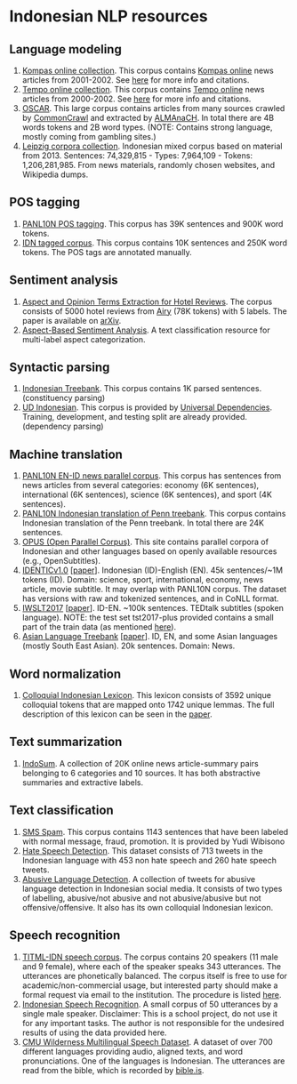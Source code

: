 # Indonesian NLP resources

## Language modeling

1. [Kompas online collection](http://ilps.science.uva.nl/ilps/wp-content/uploads/sites/6/files/bahasaindonesia/kompas.zip).
   This corpus contains [Kompas online](http://www.kompas.com/) news articles from 2001-2002. See
   [here](http://ilps.science.uva.nl/resources/bahasa/) for more info and citations.
1. [Tempo online collection](http://ilps.science.uva.nl/ilps/wp-content/uploads/sites/6/files/bahasaindonesia/tempo.zip).
   This corpus contains [Tempo online](https://www.tempo.co/) news articles from 2000-2002. See
   [here](http://ilps.science.uva.nl/resources/bahasa/) for more info and citations.
1. [OSCAR](https://traces1.inria.fr/oscar/#corpus). This large corpus contains articles from many sources crawled by
   [CommonCrawl](https://commoncrawl.org/) and extracted by [ALMAnaCH](https://team.inria.fr/almanach/). In total there are
   4B words tokens and 2B word types. (NOTE: Contains strong language, mostly coming from gambling sites.)
1. [Leipzig corpora collection](https://corpora.uni-leipzig.de/en?corpusId=ind_mixed_2013). Indonesian mixed corpus
   based on material from 2013. Sentences: 74,329,815 - Types: 7,964,109 - Tokens: 1,206,281,985. From news materials, randomly chosen websites, and Wikipedia dumps.

## POS tagging

1. [PANL10N POS tagging](http://www.panl10n.net/english/outputs/Indonesia/UI/0802/UI-1M-tagged.zip).
   This corpus has 39K sentences and 900K word tokens.
1. [IDN tagged corpus](https://github.com/famrashel/idn-tagged-corpus). This corpus contains
   10K sentences and 250K word tokens. The POS tags are annotated manually.

## Sentiment analysis

1. [Aspect and Opinion Terms Extraction for Hotel Reviews](https://github.com/jordhy97/final_project).
    The corpus consists of 5000 hotel reviews from [Airy](https://www.airyrooms.com/) (78K tokens) with 5 labels. The paper is available on [arXiv](https://arxiv.org/abs/1908.04899).
1. [Aspect-Based Sentiment Analysis](https://github.com/annisanurulazhar/absa-playground).
    A text classification resource for multi-label aspect categorization.

## Syntactic parsing

1. [Indonesian Treebank](https://github.com/famrashel/idn-treebank). This corpus contains 1K parsed
   sentences. (constituency parsing)
1. [UD Indonesian](https://github.com/UniversalDependencies/UD_Indonesian-GSD). This corpus is
   provided by [Universal Dependencies](http://universaldependencies.org/). Training, development,
   and testing split are already provided. (dependency parsing)

## Machine translation

1. [PANL10N EN-ID news parallel corpus](http://www.panl10n.net/english/outputs/Indonesia/BPPT/0902/BPPTIndToEngCorpusHalfM.zip).
   This corpus has sentences from news articles from several categories: economy (6K sentences),
   international (6K sentences), science (6K sentences), and sport (4K sentences).
1. [PANL10N Indonesian translation of Penn treebank](http://www.panl10n.net/english/outputs/Indonesia/UI/0802/Parallel%20Corpus.zip).
   This corpus contains Indonesian translation of the Penn treebank. In total there are 24K
   sentences.
1. [OPUS (Open Parallel Corpus)](http://opus.nlpl.eu/). This site contains parallel corpora of Indonesian and other languages
   based on openly available resources (e.g., OpenSubtitles).
1. [IDENTICv1.0](https://lindat.mff.cuni.cz/repository/xmlui/handle/11858/00-097C-0000-0005-BF85-F?show=full) [[paper](http://www.lrec-conf.org/proceedings/lrec2012/pdf/644_Paper.pdf)].
    Indonesian (ID)-English (EN). 45k sentences/~1M tokens (ID). Domain: science, sport, international, economy, news article, movie subtitle. It may overlap with PANL10N corpus. The dataset has versions with raw and tokenized sentences, and in CoNLL format.
1. [IWSLT2017](https://wit3.fbk.eu/mt.php?release=2017-01-more)         [[paper](https://wit3.fbk.eu/papers/WIT3-EAMT2012.pdf)].
    ID-EN. ~100k sentences. TEDtalk subtitles (spoken language).
    NOTE: the test set tst2017-plus provided contains a small part of the train data (as mentioned [here](https://www.aclweb.org/anthology/P19-2043.pdf)).
1. [Asian Language Treebank](http://www2.nict.go.jp/astrec-att/member/mutiyama/ALT/) [[paper](http://www2.nict.go.jp/astrec-att/member/mutiyama/ALT/ALT-Parallel-Corpus-20171201/ALT-O-COCOSDA.pdf)].
    ID, EN, and some Asian languages (mostly South East Asian). 20k sentences. Domain: News.

## Word normalization

1. [Colloquial Indonesian Lexicon](https://github.com/nasalsabila/kamus-alay).
    This lexicon consists of 3592 unique colloquial tokens that are mapped onto 1742 unique lemmas. The full description of this lexicon can be seen in the [paper](https://ieeexplore.ieee.org/abstract/document/8629151).

## Text summarization

1. [IndoSum](https://github.com/kata-ai/indosum).
    A collection of 20K online news article-summary pairs belonging to 6 categories and 10 sources.
    It has both abstractive summaries and extractive labels.

## Text classification

1. [SMS Spam](https://drive.google.com/file/d/1-stKadfTgJLtYsHWqXhGO3nTjKVFxm_Q/view).
   This corpus contains 1143 sentences that have been labeled with normal message, fraud, promotion. It is provided by Yudi Wibisono
1. [Hate Speech Detection](https://github.com/ialfina/id-hatespeech-detection).
    This dataset consists of 713 tweets in the Indonesian language with 453 non hate speech and 260 hate speech tweets.
1. [Abusive Language Detection](https://github.com/okkyibrohim/id-abusive-language-detection).
    A collection of tweets for abusive language detection in Indonesian social media. It consists of two types of labelling, abusive/not abusive and not abusive/abusive but not offensive/offensive. It also has its own colloquial Indonesian lexicon.

## Speech recognition

1. [TITML-IDN speech corpus](http://research.nii.ac.jp/src/en/TITML-IDN.html).
   The corpus contains 20 speakers (11 male and 9 female), where each of the speaker speaks 343 utterances.
   The utterances are phonetically balanced.
   The corpus itself is free to use for academic/non-commercial usage, but interested party should make a formal request via email to the institution.
   The procedure is listed [here](http://research.nii.ac.jp/src/en/register.html).
1. [Indonesian Speech Recognition](https://github.com/frankydotid/Indonesian-Speech-Recognition).
   A small corpus of 50 utterances by a single male speaker. Disclaimer: This is a school project, do not use it for any important tasks. The author is not responsible for the undesired results of using the data provided here.
1. [CMU Wilderness Multilingual Speech Dataset](https://github.com/festvox/datasets-CMU_Wilderness).
   A dataset of over 700 different languages providing audio, aligned texts, and word pronunciations.
   One of the languages is Indonesian. The utterances are read from the bible, which is recorded by [bible.is](bible.is).
